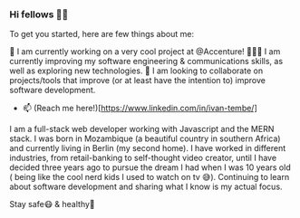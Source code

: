 ### Hi fellows ✌🏽

To get you started, here are few things about me:

🏦 I am currently working on a very cool project at @Accenture!
👨🏾‍💻 I am currently improving my software engineering & communications skills, as well as exploring new technologies.
🤝 I am looking to collaborate on projects/tools that improve (or at least have the intention to) improve software development.
- 📫 (Reach me here!)[https://www.linkedin.com/in/ivan-tembe/]


I am a full-stack web developer working with Javascript and the MERN stack. I was born in Mozambique (a beautiful country in southern Africa) and currently living in Berlin (my second home). I have worked in different industries, from retail-banking to self-thought video creator, until I have decided three years ago to pursue the dream I had when I was 10 years old ( being like the cool nerd kids I used to watch on tv 😅). Continuing to learn about software development and sharing what I know is my actual focus.

Stay safe😷 & healthy🥑

<!--
**ivantembe/ivantembe** is a ✨ _special_ ✨ repository because its `README.md` (this file) appears on your GitHub profile.

Here are some ideas to get you started:

- 🔭 I’m currently working on ...
- 🌱 I’m currently learning ...
- 👯 I’m looking to collaborate on ...
- 🤔 I’m looking for help with ...
- 💬 Ask me about ...
- 📫 How to reach me: ...
- 😄 Pronouns: ...
- ⚡ Fun fact: ...
-->

